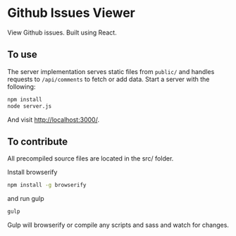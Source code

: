 # Github Issues Viewer

View Github issues. Built using React.

## To use

The server implementation serves static files from `public/` and handles requests to `/api/comments` to fetch or add data. Start a server with the following:

```sh
npm install
node server.js
```

And visit <http://localhost:3000/>.

## To contribute

All precompiled source files are located in the src/ folder. 

Install browserify

```sh
npm install -g browserify
```

and run gulp

```sh
gulp
```

Gulp will browserify or compile any scripts and sass and watch for changes.